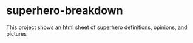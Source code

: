 # superhero-breakdown
This project shows an html sheet of superhero definitions, opinions, and pictures
